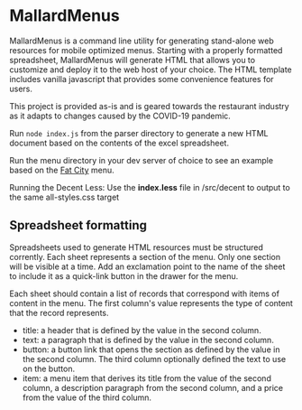 # MallardMenus
MallardMenus is a command line utility for generating stand-alone web resources for mobile optimized menus. Starting with a properly formatted spreadsheet, MallardMenus will generate HTML that allows you to customize and deploy it to the web host of your choice. The HTML template includes vanilla javascript that provides some convenience features for users.

This project is provided as-is and is geared towards the restaurant industry as it adapts to changes caused by the COVID-19 pandemic.

Run `node index.js` from the parser directory to generate a new HTML document based on the contents of the excel spreadsheet.

Run the menu directory in your dev server of choice to see an example based on the [Fat City](http://fatcitycafepdx.com) menu.

Running the Decent Less: Use the **index.less** file in /src/decent to output to the same all-styles.css target

## Spreadsheet formatting
Spreadsheets used to generate HTML resources must be structured corrently. Each sheet represents a section of the menu. Only one section will be visible at a time. Add an exclamation point to the name of the sheet to include it as a quick-link button in the drawer for the menu.

Each sheet should contain a list of records that correspond with items of content in the menu. The first column's value represents the type of content that the record represents.
 - title: a header that is defined by the value in the second column.
 - text: a paragraph that is defined by the value in the second column.
 - button: a button link that opens the section as defined by the value in the second column. The third column optionally defined the text to use on the button.
 - item: a menu item that derives its title from the value of the second column, a description paragraph from the second column, and a price from the value of the third column. 
